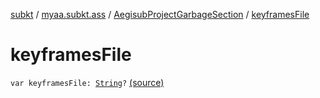 [subkt](../../index.md) / [myaa.subkt.ass](../index.md) / [AegisubProjectGarbageSection](index.md) / [keyframesFile](./keyframes-file.md)

# keyframesFile

`var keyframesFile: `[`String`](https://kotlinlang.org/api/latest/jvm/stdlib/kotlin/-string/index.html)`?` [(source)](https://github.com/Myaamori/SubKt/blob/0.1.19/src/main/kotlin/myaa/subkt/ass/parser.kt#L854)